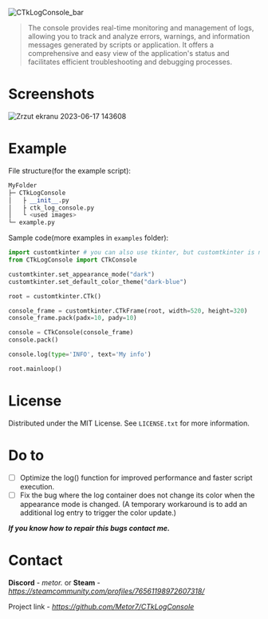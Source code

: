 ![CTkLogConsole_bar](https://github.com/Metor7/CTkLogConsole/assets/78621101/a449768f-a8c7-435d-8581-59b4ecddf23c)

> The console provides real-time monitoring and management of logs, allowing you to track and analyze errors, warnings, and information messages generated by scripts or application. It offers a comprehensive and easy view of the application's status and facilitates efficient troubleshooting and debugging processes.

# Screenshots

![Zrzut ekranu 2023-06-17 143608](https://github.com/Metor7/CTkLogConsole/assets/78621101/7d0b4c81-8ccd-491e-9e0c-f550fbdd1258)

# Example

File structure(for the example script):

```python
MyFolder
├─ CTkLogConsole
│   ├ __init__.py
│   ├ ctk_log_console.py
│   └ <used images>
└─ example.py
```

Sample code(more examples in ``examples`` folder):

```python
import customtkinter # you can also use tkinter, but customtkinter is needed!
from CTkLogConsole import CTkConsole

customtkinter.set_appearance_mode("dark")
customtkinter.set_default_color_theme("dark-blue")

root = customtkinter.CTk()

console_frame = customtkinter.CTkFrame(root, width=520, height=320)
console_frame.pack(padx=10, pady=10)

console = CTkConsole(console_frame)
console.pack()

console.log(type='INFO', text='My info')

root.mainloop()
```

# License

Distributed under the MIT License. See `LICENSE.txt` for more information.

# Do to

* [ ] Optimize the log() function for improved performance and faster script execution.
* [ ] Fix the bug where the log container does not change its color when the appearance mode is changed. (A temporary workaround is to add an additional log entry to trigger the color update.)

***If you know how to repair this bugs contact me.***

# Contact

**Discord** - *metor.* or **Steam** - *https://steamcommunity.com/profiles/76561198972607318/*

Project link - *https://github.com/Metor7/CTkLogConsole*
